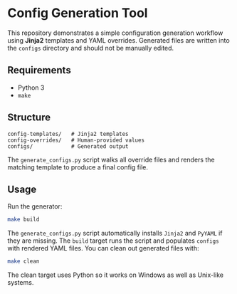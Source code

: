 # Config Generation Tool

This repository demonstrates a simple configuration generation workflow using **Jinja2** templates and YAML overrides. Generated files are written into the `configs` directory and should not be manually edited.

## Requirements

* Python 3
* `make`

## Structure
```
config-templates/   # Jinja2 templates
config-overrides/   # Human-provided values
configs/            # Generated output
```

The `generate_configs.py` script walks all override files and renders the matching template to produce a final config file.

## Usage
Run the generator:
```bash
make build
```
The `generate_configs.py` script automatically installs `Jinja2` and `PyYAML` if they
are missing. The `build` target runs the script and populates `configs` with rendered YAML files.
You can clean out generated files with:
```bash
make clean
```
The clean target uses Python so it works on Windows as well as Unix-like systems.
